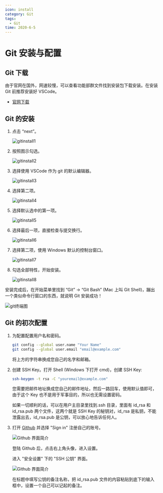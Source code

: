 ```yaml
---
icon: install
category: Git
tags:
  - Git
time: 2020-6-5
---
```


# Git 安装与配置

## Git 下载

由于官网在国外，网速较慢，可以查看功能部群文件找到安装包下载安装。在安装 Git 前推荐安装好 VSCode。

- [官网下载](https://git-scm.com/downloads/)

## Git 的安装

1. 点击 “next”。

   ![gitinstall1](./image/install1.png)

2. 按照图示勾选。

   ![gitinstall2](./image/install2.png)

3. 选择使用 VSCode 作为 git 的默认编辑器。

   ![gitinstall3](./image/install3.png)

4. 选择第二项。

   ![gitinstall4](./image/install4.png)

5. 选择默认选中的第一项。

   ![gitinstall5](./image/install5.png)

6. 选择最后一项，直接检查与提交换行。

   ![gitinstall6](./image/install6.png)

7. 选择第二项，使用 Windows 默认的控制台窗口。

   ![gitinstall7](./image/install7.png)

8. 勾选全部特性，开始安装。

   ![gitinstall8](./image/install8.png)

安装完成后，在开始菜单里找到 “Git” -> “Git Bash” (Mac 上叫 Git Shell)，蹦出一个类似命令行窗口的东西，就说明 Git 安装成功！

![git终端图](./image/shell.png)

## Git 的初次配置

1. 为配置配置用户名和密码。

   ```bash
   git config --global user.name "Your Name"
   git config --global user.email "email@example.com"
   ```

   将上方的字符串换成您自己的名字和邮箱。

2. 创建 SSH Key。打开 Shell (Windows 下打开 cmd)，创建 SSH Key:

   ```bash
   ssh-keygen -t rsa -C "youremail@example.com"
   ```

   您需要把邮件地址换成您自己的邮件地址，然后一路回车，使用默认值即可，由于这个 Key 也不是用于军事目的，所以也无需设置密码。

   如果一切顺利的话，可以在用户主目录里找到.ssh 目录，里面有 id_rsa 和 id_rsa.pub 两个文件，这两个就是 SSH Key 的秘钥对，id_rsa 是私钥，不能泄露出去，id_rsa.pub 是公钥，可以放心地告诉任何人。

3. 打开 [Github](https://github.com) 并选择 "Sign in" 注册自己的账号。

   ![Github 界面简介](./image/github.png)

   登陆 Github 后，点击右上角头像，进入设置。

   进入 "安全设置" 下的 "SSH 公钥" 界面。

   ![Github 界面简介](./image/githubSSH.png)

   在标题中填写公钥的备注名称，把 id_rsa.pub 文件的内容粘贴到底下的输入框中，设置一个自己可以记起的备注。
